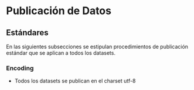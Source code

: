 Publicación de Datos
===

## Estándares

En las siguientes subsecciones se estipulan procedimientos de publicación estándar que se aplican a todos los datasets.

### Encoding

* Todos los datasets se publican en el charset utf-8

